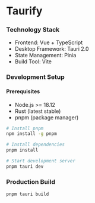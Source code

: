 # Taurify

### Technology Stack
- Frontend: Vue + TypeScript
- Desktop Framework: Tauri 2.0
- State Management: Pinia
- Build Tool: Vite

### Development Setup
#### Prerequisites
- Node.js >= 18.12 
- Rust (latest stable)
- pnpm (package manager)

```bash
# Install pnpm
npm install -g pnpm

# Install dependencies
pnpm install

# Start development server
pnpm tauri dev
```

### Production Build
```bash
pnpm tauri build
```
